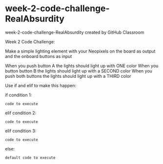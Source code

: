 # week-2-code-challenge-RealAbsurdity
week-2-code-challenge-RealAbsurdity created by GitHub Classroom

Week 2 Code Challenge:

Make a simple lighting element with your Neopixels on the board as output and the onboard buttons as input

When you push button A the lights should light up with ONE color
When you button button B the lights should light up with a SECOND color
When you push both buttons the lights should light up with a THIRD color

Use if and elif to make this happen:

if condition 1:

    code to execute
    
elif condition 2:

    code to execute
    
elif condition 3:

    code to execute
    
else:

    default code to execute
